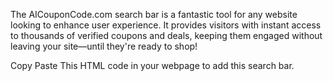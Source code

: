 The AICouponCode.com search bar is a fantastic tool for any website looking to enhance user experience. It provides visitors with instant access to thousands of verified coupons and deals, keeping them engaged without leaving your site—until they're ready to shop!

Copy Paste This HTML code in your webpage to add this search bar.
